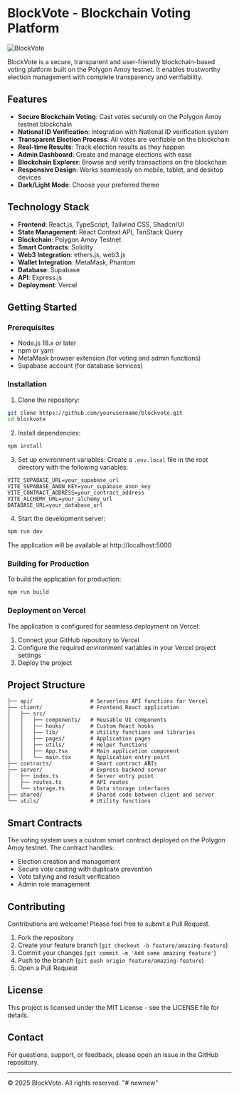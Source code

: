 # BlockVote - Blockchain Voting Platform
![BlockVote](homepage.jpg)

BlockVote is a secure, transparent and user-friendly blockchain-based voting platform built on the Polygon Amoy testnet. It enables trustworthy election management with complete transparency and verifiability.

## Features

- **Secure Blockchain Voting**: Cast votes securely on the Polygon Amoy testnet blockchain
- **National ID Verification**: Integration with National ID verification system
- **Transparent Election Process**: All votes are verifiable on the blockchain
- **Real-time Results**: Track election results as they happen
- **Admin Dashboard**: Create and manage elections with ease
- **Blockchain Explorer**: Browse and verify transactions on the blockchain
- **Responsive Design**: Works seamlessly on mobile, tablet, and desktop devices
- **Dark/Light Mode**: Choose your preferred theme

## Technology Stack

- **Frontend**: React.js, TypeScript, Tailwind CSS, Shadcn/UI
- **State Management**: React Context API, TanStack Query
- **Blockchain**: Polygon Amoy Testnet
- **Smart Contracts**: Solidity
- **Web3 Integration**: ethers.js, web3.js
- **Wallet Integration**: MetaMask, Phantom
- **Database**: Supabase
- **API**: Express.js
- **Deployment**: Vercel

## Getting Started

### Prerequisites

- Node.js 18.x or later
- npm or yarn
- MetaMask browser extension (for voting and admin functions)
- Supabase account (for database services)

### Installation

1. Clone the repository:
```bash
git clone https://github.com/yourusername/blockvote.git
cd blockvote
```

2. Install dependencies:
```bash
npm install
```

3. Set up environment variables:
Create a `.env.local` file in the root directory with the following variables:
```
VITE_SUPABASE_URL=your_supabase_url
VITE_SUPABASE_ANON_KEY=your_supabase_anon_key
VITE_CONTRACT_ADDRESS=your_contract_address
VITE_ALCHEMY_URL=your_alchemy_url
DATABASE_URL=your_database_url
```

4. Start the development server:
```bash
npm run dev
```

The application will be available at http://localhost:5000

### Building for Production

To build the application for production:

```bash
npm run build
```

### Deployment on Vercel

The application is configured for seamless deployment on Vercel:

1. Connect your GitHub repository to Vercel
2. Configure the required environment variables in your Vercel project settings
3. Deploy the project

## Project Structure

```
├── api/                  # Serverless API functions for Vercel
├── client/               # Frontend React application
│   ├── src/
│   │   ├── components/   # Reusable UI components
│   │   ├── hooks/        # Custom React hooks
│   │   ├── lib/          # Utility functions and libraries
│   │   ├── pages/        # Application pages
│   │   ├── utils/        # Helper functions
│   │   ├── App.tsx       # Main application component
│   │   └── main.tsx      # Application entry point
├── contracts/            # Smart contract ABIs
├── server/               # Express backend server
│   ├── index.ts          # Server entry point
│   ├── routes.ts         # API routes
│   └── storage.ts        # Data storage interfaces
├── shared/               # Shared code between client and server
└── utils/                # Utility functions
```

## Smart Contracts

The voting system uses a custom smart contract deployed on the Polygon Amoy testnet. The contract handles:

- Election creation and management
- Secure vote casting with duplicate prevention
- Vote tallying and result verification
- Admin role management

## Contributing

Contributions are welcome! Please feel free to submit a Pull Request.

1. Fork the repository
2. Create your feature branch (`git checkout -b feature/amazing-feature`)
3. Commit your changes (`git commit -m 'Add some amazing feature'`)
4. Push to the branch (`git push origin feature/amazing-feature`)
5. Open a Pull Request

## License

This project is licensed under the MIT License - see the LICENSE file for details.

## Contact

For questions, support, or feedback, please open an issue in the GitHub repository.

---

© 2025 BlockVote. All rights reserved.
"# newnew" 
